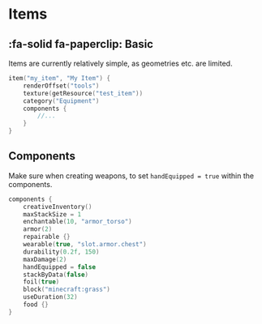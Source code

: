 # Items

## :fa-solid fa-paperclip: Basic

Items are currently relatively simple, as geometries etc. are limited. 

````kotlin
item("my_item", "My Item") {
    renderOffset("tools")
    texture(getResource("test_item"))
    category("Equipment")
    components {
        //...
    }
}
````

## Components

Make sure when creating weapons, to set `handEquipped = true` within the components.

````kotlin
components {
    creativeInventory()
    maxStackSize = 1
    enchantable(10, "armor_torso")
    armor(2)
    repairable {}
    wearable(true, "slot.armor.chest")
    durability(0.2f, 150)
    maxDamage(2)
    handEquipped = false
    stackByData(false)
    foil(true)
    block("minecraft:grass")
    useDuration(32)
    food {}
}
````

